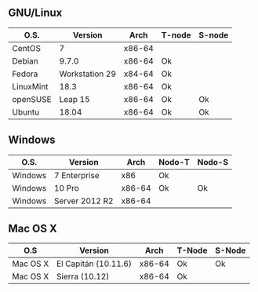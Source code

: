 ## GNU/Linux

| O.S.      | Version        | Arch   | T-node | S-node |
| --------- | -------------- | ------ | ------ | ------ |
| CentOS    | 7              | x86-64 |        |        |
| Debian    | 9.7.0          | x86-64 | Ok     |        |
| Fedora    | Workstation 29 | x84-64 | Ok     |        |
| LinuxMint | 18.3           | x86-64 | Ok     |        |
| openSUSE  | Leap 15        | x86-64 | Ok     | Ok     |
| Ubuntu    | 18.04          | x86-64 | Ok     | Ok     |

## Windows

| O.S.    | Version        | Arch   | Nodo-T | Nodo-S |
| ------- | -------------- | ------ | ------ | ------ |
| Windows | 7 Enterprise   | x86    | Ok     |        |
| Windows | 10 Pro         | x86-64 | Ok     | Ok     |
| Windows | Server 2012 R2 | x86-64 |        |        |

## Mac OS X

| O.S     | Version               | Arch   | T-Node | S-Node |
| -------- | -------------------- | ------ | ------ | ------ |
| Mac OS X | El Capitán (10.11.6) | x86-64 | Ok     | Ok     |
| Mac OS X | Sierra (10.12)       | x86-64 | Ok     |        |
